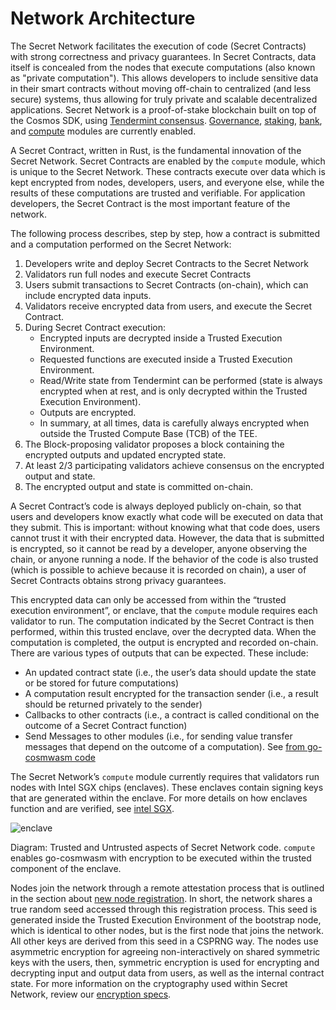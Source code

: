 # Network Architecture

The Secret Network facilitates the execution of code (Secret Contracts) with strong correctness and privacy guarantees. In Secret Contracts, data itself is concealed from the nodes that execute computations (also known as "private computation"). This allows developers to include sensitive data in their smart contracts without moving off-chain to centralized (and less secure) systems, thus allowing for truly private and scalable decentralized applications. Secret Network is a proof-of-stake blockchain built on top of the Cosmos SDK, using [Tendermint consensus](https://docs.tendermint.com/master/introduction/what-is-tendermint.html#consensus-overview). [Governance](https://github.com/enigmampc/cosmos-sdk/blob/master/x/gov/spec/README.md), [staking](https://github.com/enigmampc/cosmos-sdk/blob/master/x/staking/spec/README.md), [bank](https://github.com/enigmampc/cosmos-sdk/tree/master/x/bank/spec), and [compute](https://github.com/enigmampc/SecretNetwork/tree/master/x/compute) modules are currently enabled. 

A Secret Contract, written in Rust, is the fundamental innovation of the Secret Network. Secret Contracts are enabled by the `compute` module, which is unique to the Secret Network. These contracts execute over data which is kept encrypted from nodes, developers, users, and everyone else, while the results of these computations are trusted and verifiable. For application developers, the Secret Contract is the most important feature of the network.

The following process describes, step by step, how a contract is submitted and a computation performed on the Secret Network:

1. Developers write and deploy Secret Contracts to the Secret Network
2. Validators run full nodes and execute Secret Contracts
3. Users submit transactions to Secret Contracts (on-chain), which can include encrypted data inputs.
4. Validators receive encrypted data from users, and execute the Secret Contract.
5. During Secret Contract execution:
   - Encrypted inputs are decrypted inside a Trusted Execution Environment.
   - Requested functions are executed inside a Trusted Execution Environment.
   - Read/Write state from Tendermint can be performed (state is always encrypted when at rest, and is only decrypted within the Trusted Execution Environment).
   - Outputs are encrypted.
   - In summary, at all times, data is carefully always encrypted when outside the Trusted Compute Base (TCB) of the TEE.
6. The Block-proposing validator proposes a block containing the encrypted outputs and updated encrypted state.
7. At least 2/3 participating validators achieve consensus on the encrypted output and state.
8. The encrypted output and state is committed on-chain.

A Secret Contract’s code is always deployed publicly on-chain, so that users and developers know exactly what code will be executed on data that they submit. This is important: without knowing what that code does, users cannot trust it with their encrypted data. However, the data that is submitted is encrypted, so it cannot be read by a developer, anyone observing the chain, or anyone running a node. If the behavior of the code is also trusted (which is possible to achieve because it is recorded on chain), a user of Secret Contracts obtains strong privacy guarantees.

This encrypted data can only be accessed from within the “trusted execution environment”, or enclave, that the `compute` module requires each validator to run. The computation indicated by the Secret Contract is then performed, within this trusted enclave, over the decrypted data. When the computation is completed, the output is encrypted and recorded on-chain. There are various types of outputs that can be expected. These include:

- An updated contract state (i.e., the user’s data should update the state or be stored for future computations)
- A computation result encrypted for the transaction sender (i.e., a result should be returned privately to the sender)
- Callbacks to other contracts (i.e., a contract is called conditional on the outcome of a Secret Contract function)
- Send Messages to other modules (i.e., for sending value transfer messages that depend on the outcome of a computation). See [from go-cosmwasm code](https://github.com/enigmampc/SecretNetwork/blob/master/go-cosmwasm/types/msg.go#L63-L69)

The Secret Network’s `compute` module currently requires that validators run nodes with Intel SGX chips (enclaves). These enclaves contain signing keys that are generated within the enclave. For more details on how enclaves function and are verified, see [intel SGX](sgx.md).

![enclave](../images/diagrams/enclave.png)

Diagram: Trusted and Untrusted aspects of Secret Network code. `compute` enables go-cosmwasm with encryption to be executed within the trusted component of the enclave.

Nodes join the network through a remote attestation process that is outlined in the section about [new node registration](encryption-specs.md#new-node-registration). In short, the network shares a true random seed accessed through this registration process. This seed is generated inside the Trusted Execution Environment of the bootstrap node, which is identical to other nodes, but is the first node that joins the network. All other keys are derived from this seed in a CSPRNG way. The nodes use asymmetric encryption for agreeing non-interactively on shared symmetric keys with the users, then, symmetric encryption is used for encrypting and decrypting input and output data from users, as well as the internal contract state. For more information on the cryptography used within Secret Network, review our [encryption specs](encryption-specs.md).
